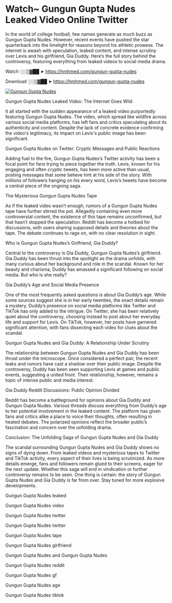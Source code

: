 # Watch~ Gungun Gupta Nudes Leaked Video Online Twitter

In the world of college football, few names generate as much buzz as Gungun Gupta Nudes. However, recent events have pushed the star quarterback into the limelight for reasons beyond his athletic prowess. The internet is awash with speculation, leaked content, and intense scrutiny over Levis and his girlfriend, Gia Duddy. Here’s the full story behind the controversy, featuring everything from leaked videos to social media drama.

Watch ░░▒▓██ ➤ https://hmhmed.com/gungun-gupta-nudes

Download ░░▒▓██ ➤ https://hmhmed.com/gungun-gupta-nudes

[![Gungun Gupta Nudes](https://i.imgur.com/dJHk4Zq.gif)](https://hmhmed.com/gungun-gupta-nudes)

Gungun Gupta Nudes Leaked Video: The Internet Goes Wild

It all started with the sudden appearance of a leaked video purportedly featuring Gungun Gupta Nudes. The video, which spread like wildfire across various social media platforms, has left fans and critics speculating about its authenticity and content. Despite the lack of concrete evidence confirming the video's legitimacy, its impact on Levis's public image has been significant.

Gungun Gupta Nudes on Twitter: Cryptic Messages and Public Reactions

Adding fuel to the fire, Gungun Gupta Nudes’s Twitter activity has been a focal point for fans trying to piece together the truth. Levis, known for his engaging and often cryptic tweets, has been more active than usual, posting messages that some believe hint at his side of the story. With millions of followers hanging on his every word, Levis’s tweets have become a central piece of the ongoing saga.

The Mysterious Gungun Gupta Nudes Tape

As if the leaked video wasn’t enough, rumors of a Gungun Gupta Nudes tape have further stirred the pot. Allegedly containing even more controversial content, the existence of this tape remains unconfirmed, but that hasn’t stopped the speculation. Reddit has become a hotbed for discussions, with users sharing supposed details and theories about the tape. The debate continues to rage on, with no clear resolution in sight.

Who is Gungun Gupta Nudes’s Girlfriend, Gia Duddy?

Central to the controversy is Gia Duddy, Gungun Gupta Nudes’s girlfriend. Gia Duddy has been thrust into the spotlight as the drama unfolds, with many curious about her background and role in the scandal. Known for her beauty and charisma, Duddy has amassed a significant following on social media. But who is she really?

Gia Duddy’s Age and Social Media Presence

One of the most frequently asked questions is about Gia Duddy’s age. While some sources suggest she is in her early twenties, the exact details remain a mystery. Duddy’s presence on social media platforms like Twitter and TikTok has only added to the intrigue. On Twitter, she has been relatively quiet about the controversy, choosing instead to post about her everyday life and support for Levis. On TikTok, however, her posts have garnered significant attention, with fans dissecting each video for clues about the scandal.

Gungun Gupta Nudes and Gia Duddy: A Relationship Under Scrutiny

The relationship between Gungun Gupta Nudes and Gia Duddy has been thrust under the microscope. Once considered a perfect pair, the recent leaks and rumors have cast a shadow over their public image. Despite the controversy, Duddy has been seen supporting Levis at games and public events, suggesting a united front. Their relationship, however, remains a topic of intense public and media interest.

Gia Duddy Reddit Discussions: Public Opinion Divided

Reddit has become a battleground for opinions about Gia Duddy and Gungun Gupta Nudes. Various threads discuss everything from Duddy’s age to her potential involvement in the leaked content. The platform has given fans and critics alike a place to voice their thoughts, often resulting in heated debates. The polarized opinions reflect the broader public’s fascination and concern over the unfolding drama.

Conclusion: The Unfolding Saga of Gungun Gupta Nudes and Gia Duddy

The scandal surrounding Gungun Gupta Nudes and Gia Duddy shows no signs of dying down. From leaked videos and mysterious tapes to Twitter and TikTok activity, every aspect of their lives is being scrutinized. As more details emerge, fans and followers remain glued to their screens, eager for the next update. Whether this saga will end in vindication or further controversy remains to be seen. One thing is certain: the story of Gungun Gupta Nudes and Gia Duddy is far from over. Stay tuned for more explosive developments.

Gungun Gupta Nudes leaked

Gungun Gupta Nudes video

Gungun Gupta Nudes twitter

Gungun Gupta Nudes twitter

Gungun Gupta Nudes tape

Gungun Gupta Nudes girlfriend

Gungun Gupta Nudes and Gungun Gupta Nudes

Gungun Gupta Nudes reddit

Gungun Gupta Nudes gf

Gungun Gupta Nudes age

Gungun Gupta Nudes tiktok